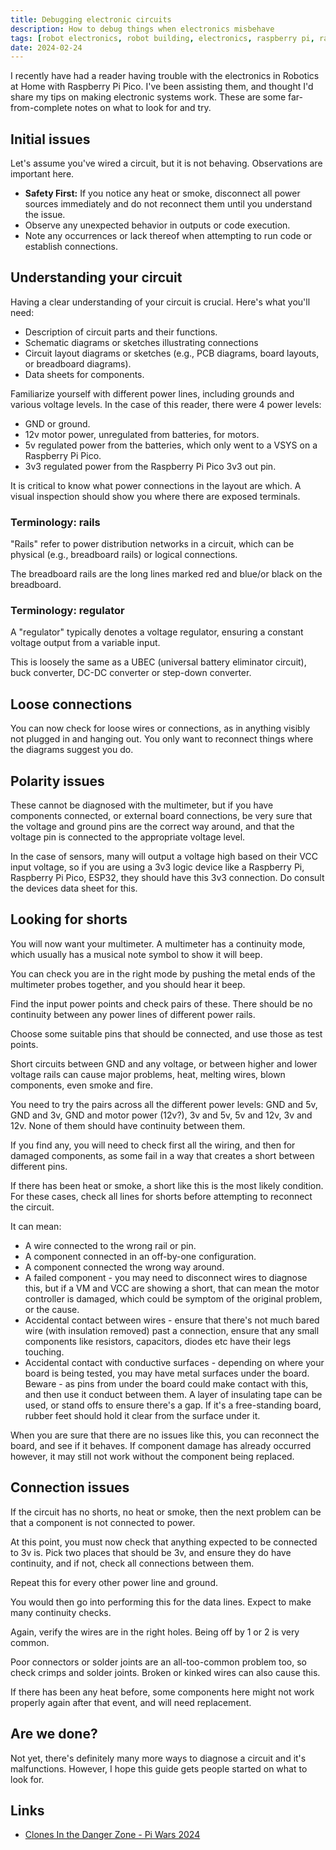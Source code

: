 ```yaml
---
title: Debugging electronic circuits
description: How to debug things when electronics misbehave
tags: [robot electronics, robot building, electronics, raspberry pi, raspberry pi pico]
date: 2024-02-24
---
```

I recently have had a reader having trouble with the electronics in Robotics at Home with Raspberry Pi Pico.
I've been assisting them, and thought I'd share my tips on making electronic systems work.
These are some far-from-complete notes on what to look for and try.

## Initial issues

Let's assume you've wired a circuit, but it is not behaving.
Observations are important here.

- **Safety First:** If you notice any heat or smoke, disconnect all power sources immediately and do not reconnect them until you understand the issue.
- Observe any unexpected behavior in outputs or code execution.
- Note any occurrences or lack thereof when attempting to run code or establish connections.

## Understanding your circuit

Having a clear understanding of your circuit is crucial. Here's what you'll need:

- Description of circuit parts and their functions.
- Schematic diagrams or sketches illustrating connections
- Circuit layout diagrams or sketches (e.g., PCB diagrams, board layouts, or breadboard diagrams).
- Data sheets for components.

Familiarize yourself with different power lines, including grounds and various voltage levels.
In the case of this reader, there were 4 power levels:

- GND or ground.
- 12v motor power, unregulated from batteries, for motors.
- 5v regulated power from the batteries, which only went to a VSYS on a Raspberry Pi Pico.
- 3v3 regulated power from the Raspberry Pi Pico 3v3 out pin.

It is critical to know what power connections in the layout are which.
A visual inspection should show you where there are exposed terminals.

### Terminology: rails

"Rails" refer to power distribution networks in a circuit, which can be physical (e.g., breadboard rails) or logical connections.

The breadboard rails are the long lines marked red and blue/or black on the breadboard.


### Terminology: regulator

A "regulator" typically denotes a voltage regulator, ensuring a constant voltage output from a variable input.

This is loosely the same as a UBEC (universal battery eliminator circuit), buck converter, DC-DC converter or step-down converter.

## Loose connections

You can now check for loose wires or connections, as in anything visibly not plugged in and hanging out.
You only want to reconnect things where the diagrams suggest you do.

## Polarity issues

These cannot be diagnosed with the multimeter, but if you have components connected, or external board connections, be very sure that the voltage and ground pins are the correct way around, and that the voltage pin is connected to the appropriate voltage level.

In the case of sensors, many will output a voltage high based on their VCC input voltage, so if you are using a 3v3 logic device like a Raspberry Pi, Raspberry Pi Pico, ESP32, they should have this 3v3 connection.
Do consult the devices data sheet for this.

## Looking for shorts

You will now want your multimeter.
A multimeter has a continuity mode, which usually has a musical note symbol to show it will beep.

You can check you are in the right mode by pushing the metal ends of the multimeter probes together, and you should hear it beep.

Find the input power points and check pairs of these.
There should be no continuity between any power lines of different power rails.

Choose some suitable pins that should be connected, and use those as test points.

Short circuits between GND and any voltage, or between higher and lower voltage rails can cause major problems, heat, melting wires, blown components, even smoke and fire.

You need to try the pairs across all the different power levels: GND and 5v, GND and 3v, GND and motor power (12v?), 3v and 5v, 5v and 12v, 3v and 12v.
None of them should have continuity between them.

If you find any, you will need to check first all the wiring, and then for damaged components, as some fail in a way that creates a short between different pins.

If there has been heat or smoke, a short like this is the most likely condition.
For these cases, check all lines for shorts before attempting to reconnect the circuit.

It can mean:

- A wire connected to the wrong rail or pin.
- A component connected in an off-by-one configuration.
- A component connected the wrong way around.
- A failed component - you may need to disconnect wires to diagnose this, but if a VM and VCC are showing a short, that can mean the motor controller is damaged, which could be symptom of the original problem, or the cause.
- Accidental contact between wires - ensure that there's not much bared wire (with insulation removed) past a connection, ensure that any small components like resistors, capacitors, diodes etc have their legs touching.
- Accidental contact with conductive surfaces - depending on where your board is being tested, you may have metal surfaces under the board. Beware - as pins from under the board could make contact with this, and then use it conduct between them. A layer of insulating tape can be used, or stand offs to ensure there's a gap. If it's a free-standing board, rubber feet should hold it clear from the surface under it.

When you are sure that there are no issues like this, you can reconnect the board, and see if it behaves.
If component damage has already occurred however, it may still not work without the component being replaced.

## Connection issues

If the circuit has no shorts, no heat or smoke, then the next problem can be that a component is not connected to power.

At this point, you must now check that anything expected to be connected to 3v is.
Pick two places that should be 3v, and ensure they do have continuity, and if not, check all connections between them.

Repeat this for every other power line and ground.

You would then go into performing this for the data lines.
Expect to make many continuity checks.

Again, verify the wires are in the right holes.
Being off by 1 or 2 is very common.

Poor connectors or solder joints are an all-too-common problem too, so check crimps and solder joints.
Broken or kinked wires can also cause this.

If there has been any heat before, some components here might not work properly again after that event, and will need replacement.

## Are we done?

Not yet, there's definitely many more ways to diagnose a circuit and it's malfunctions.
However, I hope this guide gets people started on what to look for.

## Links

- [Clones In the Danger Zone - Pi Wars 2024](https://clonesinthedangerzone.com/pi-wars/pi-wars-2024-diary/#Monday_20_February_2024)
